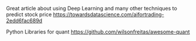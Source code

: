 Great article about using Deep Learning and many other techniques to predict stock price
https://towardsdatascience.com/aifortrading-2edd6fac689d


Python Libraries for quant
https://github.com/wilsonfreitas/awesome-quant
